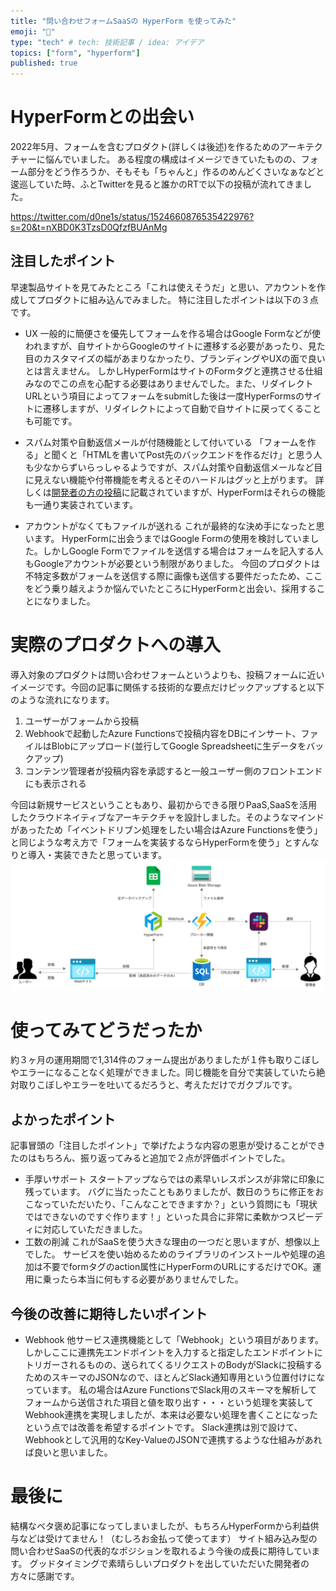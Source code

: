 ```yaml
---
title: "問い合わせフォームSaaSの HyperForm を使ってみた"
emoji: "📝"
type: "tech" # tech: 技術記事 / idea: アイデア
topics: ["form", "hyperform"]
published: true
---
```



# HyperFormとの出会い

2022年5月、フォームを含むプロダクト(詳しくは後述)を作るためのアーキテクチャーに悩んでいました。
ある程度の構成はイメージできていたものの、フォーム部分をどう作ろうか、そもそも「ちゃんと」作るのめんどくさいなぁなどと逡巡していた時、ふとTwitterを見ると誰かのRTで以下の投稿が流れてきました。

https://twitter.com/d0ne1s/status/1524660876535422976?s=20&t=nXBD0K3TzsD0QfzfBUAnMg

## 注目したポイント
早速製品サイトを見てみたところ「これは使えそうだ」と思い、アカウントを作成してプロダクトに組み込んでみました。
特に注目したポイントは以下の３点です。

- UX
一般的に簡便さを優先してフォームを作る場合はGoogle Formなどが使われますが、自サイトからGoogleのサイトに遷移する必要があったり、見た目のカスタマイズの幅があまりなかったり、ブランディングやUXの面で良いとは言えません。
しかしHyperFormはサイトのFormタグと連携させる仕組みなのでこの点を心配する必要はありませんでした。また、リダイレクトURLという項目によってフォームをsubmitした後は一度HyperFormsのサイトに遷移しますが、リダイレクトによって自動で自サイトに戻ってくることも可能です。

- スパム対策や自動返信メールが付随機能として付いている
「フォームを作る」と聞くと「HTMLを書いてPost先のバックエンドを作るだけ」と思う人も少なからずいらっしゃるようですが、スパム対策や自動返信メールなど目に見えない機能や付帯機能を考えるとそのハードルはグッと上がります。
詳しくは[開発者の方の投稿](https://zenn.dev/d0ne1s/articles/71043208001b61)に記載されていますが、HyperFormはそれらの機能も一通り実装されています。

- アカウントがなくてもファイルが送れる
これが最終的な決め手になったと思います。
HyperFormに出会うまではGoogle Formの使用を検討していました。しかしGoogle Formでファイルを送信する場合はフォームを記入する人もGoogleアカウントが必要という制限がありました。
今回のプロダクトは不特定多数がフォームを送信する際に画像も送信する要件だったため、ここをどう乗り越えようか悩んでいたところにHyperFormと出会い、採用することになりました。

# 実際のプロダクトへの導入
導入対象のプロダクトは問い合わせフォームというよりも、投稿フォームに近いイメージです。今回の記事に関係する技術的な要点だけピックアップすると以下のような流れになります。
1. ユーザーがフォームから投稿
1. Webhookで起動したAzure Functionsで投稿内容をDBにインサート、ファイルはBlobにアップロード(並行してGoogle Spreadsheetに生データをバックアップ)
1. コンテンツ管理者が投稿内容を承認すると一般ユーザー側のフロントエンドにも表示される

今回は新規サービスということもあり、最初からできる限りPaaS,SaaSを活用したクラウドネイティブなアーキテクチャを設計しました。そのようなマインドがあったため「イベントドリブン処理をしたい場合はAzure Functionsを使う」と同じような考え方で「フォームを実装するならHyperFormを使う」とすんなりと導入・実装できたと思っています。
![](/images/hyper-forms-usecase/architecture.png)

# 使ってみてどうだったか
約３ヶ月の運用期間で1,314件のフォーム提出がありましたが１件も取りこぼしやエラーになることなく処理ができました。同じ機能を自分で実装していたら絶対取りこぼしやエラーを吐いてるだろうと、考えただけでガクブルです。

## よかったポイント
記事冒頭の「注目したポイント」で挙げたような内容の恩恵が受けることができたのはもちろん、振り返ってみると追加で２点が評価ポイントでした。

- 手厚いサポート
スタートアップならではの素早いレスポンスが非常に印象に残っています。
バグに当たったこともありましたが、数日のうちに修正をおこなっていただいたり、「こんなことできますか？」という質問にも「現状ではできないのですぐ作ります！」といった具合に非常に柔軟かつスピーディに対応していただきました。
- 工数の削減
これがSaaSを使う大きな理由の一つだと思いますが、想像以上でした。
サービスを使い始めるためのライブラリのインストールや処理の追加は不要でformタグのaction属性にHyperFormのURLにするだけでOK。運用に乗ったら本当に何もする必要がありませんでした。

## 今後の改善に期待したいポイント
- Webhook
他サービス連携機能として「Webhook」という項目があります。しかしここに連携先エンドポイントを入力すると指定したエンドポイントにトリガーされるものの、送られてくるリクエストのBodyがSlackに投稿するためのスキーマのJSONなので、ほとんどSlack通知専用という位置付けになっています。
私の場合はAzure FunctionsでSlack用のスキーマを解析してフォームから送信された項目と値を取り出す・・・という処理を実装してWebhook連携を実現しましたが、本来は必要ない処理を書くことになったという点では改善を希望するポイントです。
Slack連携は別で設けて、Webhookとして汎用的なKey-ValueのJSONで連携するような仕組みがあれば良いと思いました。


# 最後に
結構なベタ褒め記事になってしまいましたが、もちろんHyperFormから利益供与などは受けてません！（むしろお金払って使ってます）
サイト組み込み型の問い合わせSaaSの代表的なポジションを取れるよう今後の成長に期待しています。
グッドタイミングで素晴らしいプロダクトを出していただいた開発者の方々に感謝です。
